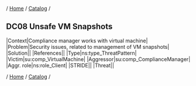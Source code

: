 / [Home](/acctp/) / [Catalog](/acctp/catalog/) /

## DC08 Unsafe VM Snapshots

|Context|Compliance manager works with virtual machine|
|Problem|Security issues, related to management of VM snapshots|
|Solution||
|References||
|Type|ns:type_ThreatPattern|
|Victim|su:comp_VirtualMachine|
|Aggressor|su:comp_ComplianceManager|
|Aggr. role|ns:role_Client|
|STRIDE||
|Threat||

/ [Home](/acctp/) / [Catalog](/acctp/catalog/) /
